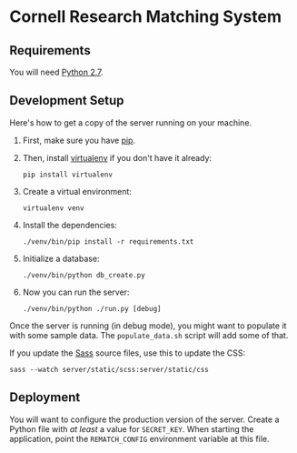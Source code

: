 # Cornell Research Matching System

## Requirements

You will need [Python 2.7][python].

[python]: https://www.python.org/downloads/


## Development Setup

Here's how to get a copy of the server running on your machine.

1. First, make sure you have [pip][].

2. Then, install [virtualenv][] if you don't have it already:

       pip install virtualenv

3. Create a virtual environment:

       virtualenv venv

4. Install the dependencies:

       ./venv/bin/pip install -r requirements.txt

5. Initialize a database:

       ./venv/bin/python db_create.py

6. Now you can run the server:

       ./venv/bin/python ./run.py [debug]

[virtualenv]: https://virtualenv.pypa.io/
[pip]: https://pip.pypa.io/

Once the server is running (in debug mode), you might want to populate it with some sample data. The `populate_data.sh` script will add some of that.

If you update the [Sass][] source files, use this to update the CSS:

    sass --watch server/static/scss:server/static/css

[sass]: http://sass-lang.com/install


## Deployment

You will want to configure the production version of the server. Create a Python file with *at least* a value for `SECRET_KEY`. When starting the application, point the `REMATCH_CONFIG` environment variable at this file.
